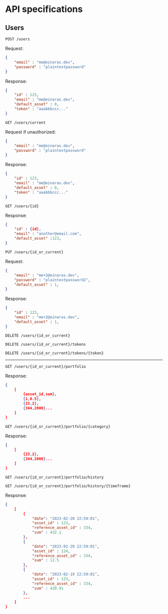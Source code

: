 # API specifications

## Users
`POST /users`

Request:
``` json
{
    "email" : "me@einaras.dev",
    "password" : "plaintextpassword"
}
```

Response:

```json
{
    "id" : 123,
    "email" : "me@einaras.dev",
    "default_asset" : 0,
    "token" : "aaabbbccc..."
} 
```

`GET /users/current`

Request if unauthorized:
``` json
{
    "email" : "me@einaras.dev",
    "password" : "plaintextpassword"
}
```

Response:

```json
{
    "id" : 123,
    "email" : "me@einaras.dev",
    "default_asset" : 0,
    "token" : "aaabbbccc..."
} 
```

`GET /users/{id}`

Response:

```json
{
    "id" : {id},
    "email" : "another@email.com",
    "default_asset" :123,
} 
```

`PUT /users/{id_or_current}`

Request:
``` json
{
    "email" : "me+2@einaras.dev",
    "password" : "plaintextpassword2",
    "default_asset" : 1,
}
```

Response:

```json
{
    "id" : 123,
    "email" : "me+2@einaras.dev",
    "default_asset" : 1,
} 
```
`DELETE /users/{id_or_current}`

`DELETE /users/{id_or_current}/tokens`

`DELETE /users/{id_or_current}/tokens/{token}`

---

`GET /users/{id_or_current}/portfolio`

Response:

```json
{
    [
        {asset_id,sum},
        {1,0.5},
        {23,2},
        {344,2000}...
    ]
} 
```

`GET /users/{id_or_current}/portfolio/{category}`

Response:

```json
{
    [
        {23,2},
        {344,2000}...
    ]
} 
```

`GET /users/{id_or_current}/portfolio/history`

`GET /users/{id_or_current}/portfolio/history/{timeframe}`

Response:

```json
{
    [
        {
            "date": "2023-02-20 22:59:01",
            "asset_id" : 123,
            "reference_asset_id" : 334,
            "sum" : 432.1
        },
        {
            "date": "2023-02-20 22:59:01",
            "asset_id" : 124,
            "reference_asset_id" : 334,
            "sum" : 12.5
        },
        {
            "date": "2023-02-19 22:59:01",
            "asset_id" : 123,
            "reference_asset_id" : 334,
            "sum" : 420.91
        },
        ...
    ]
} 
```